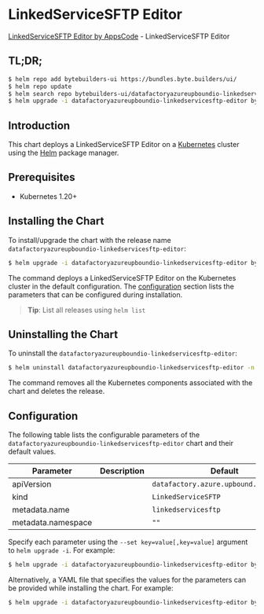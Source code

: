 # LinkedServiceSFTP Editor

[LinkedServiceSFTP Editor by AppsCode](https://byte.builders) - LinkedServiceSFTP Editor

## TL;DR;

```bash
$ helm repo add bytebuilders-ui https://bundles.byte.builders/ui/
$ helm repo update
$ helm search repo bytebuilders-ui/datafactoryazureupboundio-linkedservicesftp-editor --version=v0.4.18
$ helm upgrade -i datafactoryazureupboundio-linkedservicesftp-editor bytebuilders-ui/datafactoryazureupboundio-linkedservicesftp-editor -n default --create-namespace --version=v0.4.18
```

## Introduction

This chart deploys a LinkedServiceSFTP Editor on a [Kubernetes](http://kubernetes.io) cluster using the [Helm](https://helm.sh) package manager.

## Prerequisites

- Kubernetes 1.20+

## Installing the Chart

To install/upgrade the chart with the release name `datafactoryazureupboundio-linkedservicesftp-editor`:

```bash
$ helm upgrade -i datafactoryazureupboundio-linkedservicesftp-editor bytebuilders-ui/datafactoryazureupboundio-linkedservicesftp-editor -n default --create-namespace --version=v0.4.18
```

The command deploys a LinkedServiceSFTP Editor on the Kubernetes cluster in the default configuration. The [configuration](#configuration) section lists the parameters that can be configured during installation.

> **Tip**: List all releases using `helm list`

## Uninstalling the Chart

To uninstall the `datafactoryazureupboundio-linkedservicesftp-editor`:

```bash
$ helm uninstall datafactoryazureupboundio-linkedservicesftp-editor -n default
```

The command removes all the Kubernetes components associated with the chart and deletes the release.

## Configuration

The following table lists the configurable parameters of the `datafactoryazureupboundio-linkedservicesftp-editor` chart and their default values.

|     Parameter      | Description |                      Default                      |
|--------------------|-------------|---------------------------------------------------|
| apiVersion         |             | <code>datafactory.azure.upbound.io/v1beta1</code> |
| kind               |             | <code>LinkedServiceSFTP</code>                    |
| metadata.name      |             | <code>linkedservicesftp</code>                    |
| metadata.namespace |             | <code>""</code>                                   |


Specify each parameter using the `--set key=value[,key=value]` argument to `helm upgrade -i`. For example:

```bash
$ helm upgrade -i datafactoryazureupboundio-linkedservicesftp-editor bytebuilders-ui/datafactoryazureupboundio-linkedservicesftp-editor -n default --create-namespace --version=v0.4.18 --set apiVersion=datafactory.azure.upbound.io/v1beta1
```

Alternatively, a YAML file that specifies the values for the parameters can be provided while
installing the chart. For example:

```bash
$ helm upgrade -i datafactoryazureupboundio-linkedservicesftp-editor bytebuilders-ui/datafactoryazureupboundio-linkedservicesftp-editor -n default --create-namespace --version=v0.4.18 --values values.yaml
```

